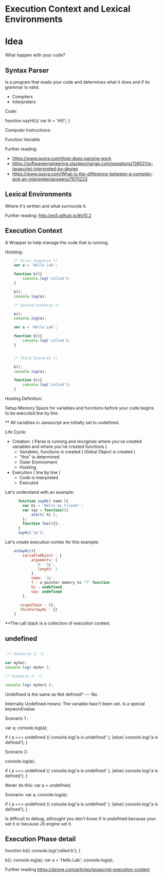 # Execution Context and Lexical Environments

# Idea
What happen with your code? 

## Syntax Parser
Is a program that reads your code and determines what it does and if its grammar is valid.

- Compilers
- Interpreters

Code:

function sayHi(){
	var hi = 'Hi!!';
}

Computer Instructions:

Function
	Variable


Further reading:
 - https://www.quora.com/How-does-parsing-work
 - https://softwareengineering.stackexchange.com/questions/138521/is-javascript-interpreted-by-design
 - https://www.quora.com/What-is-the-difference-between-a-compiler-and-an-interpreter/answers/7670223


## Lexical Environments
 Where it's written and what surrounds it.

 Further reading:
 http://es5.github.io/#x10.2


## Execution Context

A Wrapper to help manage the code that is running.

Hoisting: 

```javascript
	/* First Scenario */
	var a = 'Hello Lab';

	function b(){
		console.log('called');
	}

	b();
	console.log(a);

	/* Second Scenario */

	b();
	console.log(a);

	var a = 'Hello Lab';

	function b(){
		console.log('called');
	}


	/* Third Scenario */

	b();
	console.log(a);

	function b(){
		console.log('called');
	}

```
Hosting Definition:

Setup Memory Space for variables and functions before your code begins to be executed line by line.

** All variables in Javascript are initially set to undefined.

Life Cycle:
- Creation: ( Parse is running and recognize where you've created variables and where you've created functions ).
    - Variables, functions is created ( Global Object is created )
    - "this" is determined
    - Outer Environment
    - Hoisting
- Execution ( line by line )
	- Code is interpreted
	- Executed

Let's understand with an example:

```javascript
	  function sayHi( name ){
	   	var hi = 'Hello my friend!';
	   	var say = function(){
	   		alert( hi );
	   	};
	   	function foo(){};
	  }
	  sayHi('Jp');
```
Let's create execution contex for this example:

```javascript
	ecSayHi(){
		variableObject : {
			arguments: {
	           0: 'Jp',
	           length: 1
		    },
		    name: 'Jp',
		    f : a pointer memory to "f" function
		    hi : undefined,
		    say: undefined
	    },

	   scopeChain : {},
	   thisForSayHi : {}
	}
```

**The call stack is a collection of execution context.

## undefined
```javascript

 /* Scenario 1: */ 

var myVar;
console.log( myVar );

/* Scenario 2: */

console.log( myVar2 );

```

Undefined is the same as Not defined? --- No.

Internally Undefined means: The variable hasn't been set. Is a special keyword/value.

Scenario 1 : 

var a;
console.log(a);

if ( a === undefined ){
	console.log('a is undefined' );
}else{
	console.log('a is defined');
}

Scenario 2: 

console.log(a);

if ( a === undefined ){
	console.log('a is undefined' );
}else{
	console.log('a is defined');
}

Never do this:
var a = undefined;


Scenario:
var a;
console.log(a);

if ( a === undefined ){
	console.log('a is undefined' );
}else{
	console.log('a is defined');
}


Is difficult to debug, althought you don't know if is undefined because your set it or because JS engine set it.


## Execution Phase detail


function b(){
	console.log('called b');
}

b();
console.log(a);
var a = 'Hello Lab';
console.log(a);


Further reading
https://dzone.com/articles/javascript-execution-context

